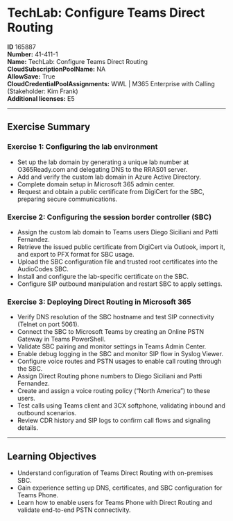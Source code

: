 # TechLab: Configure Teams Direct Routing

**ID** 165887  
**Number:** 41-411-1  
**Name:** TechLab: Configure Teams Direct Routing
**CloudSubscriptionPoolName:** NA  
**AllowSave:** True  
**CloudCredentialPoolAssignments:** WWL | M365 Enterprise with Calling (Stakeholder: Kim Frank)  
**Additional licenses:** E5  

---

## Exercise Summary

### Exercise 1: Configuring the lab environment
- Set up the lab domain by generating a unique lab number at O365Ready.com and delegating DNS to the RRAS01 server.  
- Add and verify the custom lab domain in Azure Active Directory.  
- Complete domain setup in Microsoft 365 admin center.  
- Request and obtain a public certificate from DigiCert for the SBC, preparing secure communications.  

### Exercise 2: Configuring the session border controller (SBC)
- Assign the custom lab domain to Teams users Diego Siciliani and Patti Fernandez.  
- Retrieve the issued public certificate from DigiCert via Outlook, import it, and export to PFX format for SBC usage.  
- Upload the SBC configuration file and trusted root certificates into the AudioCodes SBC.  
- Install and configure the lab-specific certificate on the SBC.  
- Configure SIP outbound manipulation and restart SBC to apply settings.  

### Exercise 3: Deploying Direct Routing in Microsoft 365
- Verify DNS resolution of the SBC hostname and test SIP connectivity (Telnet on port 5061).  
- Connect the SBC to Microsoft Teams by creating an Online PSTN Gateway in Teams PowerShell.  
- Validate SBC pairing and monitor settings in Teams Admin Center.  
- Enable debug logging in the SBC and monitor SIP flow in Syslog Viewer.  
- Configure voice routes and PSTN usages to enable call routing through the SBC.  
- Assign Direct Routing phone numbers to Diego Siciliani and Patti Fernandez.  
- Create and assign a voice routing policy (“North America”) to these users.  
- Test calls using Teams client and 3CX softphone, validating inbound and outbound scenarios.  
- Review CDR history and SIP logs to confirm call flows and signaling details.  

---

## Learning Objectives
- Understand configuration of Teams Direct Routing with on-premises SBC.  
- Gain experience setting up DNS, certificates, and SBC configuration for Teams Phone.  
- Learn how to enable users for Teams Phone with Direct Routing and validate end-to-end PSTN connectivity.  
